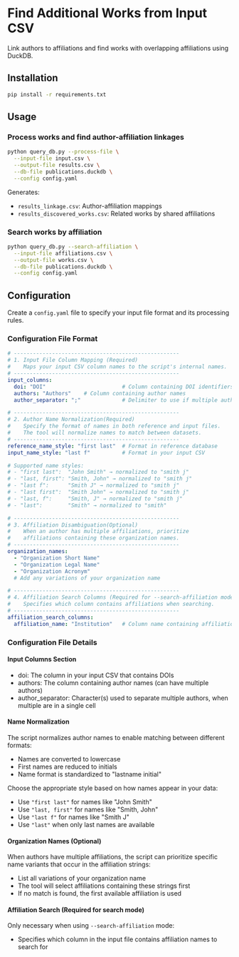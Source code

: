 # Find Additional Works from Input CSV

Link authors to affiliations and find works with overlapping affiliations using DuckDB.

## Installation

```bash
pip install -r requirements.txt
```

## Usage

### Process works and find author-affiliation linkages
```bash
python query_db.py --process-file \
  --input-file input.csv \
  --output-file results.csv \
  --db-file publications.duckdb \
  --config config.yaml
```

Generates:
- `results_linkage.csv`: Author-affiliation mappings
- `results_discovered_works.csv`: Related works by shared affiliations

### Search works by affiliation
```bash
python query_db.py --search-affiliation \
  --input-file affiliations.csv \
  --output-file works.csv \
  --db-file publications.duckdb \
  --config config.yaml
```


## Configuration

Create a `config.yaml` file to specify your input file format and its processing rules.

### Configuration File Format

```yaml
# ----------------------------------------------------
# 1. Input File Column Mapping (Required)
#    Maps your input CSV column names to the script's internal names.
# ----------------------------------------------------
input_columns:
  doi: "DOI"                        # Column containing DOI identifiers
  authors: "Authors"    # Column containing author names
  author_separator: ";"             # Delimiter to use if multiple authors are in one field

# ----------------------------------------------------
# 2. Author Name Normalization(Required)
#    Specify the format of names in both reference and input files.
#    The tool will normalize names to match between datasets.
# ----------------------------------------------------
reference_name_style: "first last"  # Format in reference database
input_name_style: "last f"          # Format in your input CSV

# Supported name styles:
# - "first last":  "John Smith" → normalized to "smith j"
# - "last, first": "Smith, John" → normalized to "smith j"  
# - "last f":      "Smith J" → normalized to "smith j"
# - "last first":  "Smith John" → normalized to "smith j"
# - "last, f":     "Smith, J" → normalized to "smith j"
# - "last":        "Smith" → normalized to "smith"

# ----------------------------------------------------
# 3. Affiliation Disambiguation(Optional)
#    When an author has multiple affiliations, prioritize
#    affiliations containing these organization names.
# ----------------------------------------------------
organization_names:
  - "Organization Short Name"
  - "Organization Legal Name"
  - "Organization Acronym"
  # Add any variations of your organization name

# ----------------------------------------------------
# 4. Affiliation Search Columns (Required for --search-affiliation mode)
#    Specifies which column contains affiliations when searching.
# ----------------------------------------------------
affiliation_search_columns:
  affiliation_name: "Institution"   # Column name containing affiliations to search
```

### Configuration File Details

#### Input Columns Section
- doi: The column in your input CSV that contains DOIs
- authors: The column containing author names (can have multiple authors)
- author_separator: Character(s) used to separate multiple authors, when multiple are in a single cell

#### Name Normalization
The script normalizes author names to enable matching between different formats:
- Names are converted to lowercase
- First names are reduced to initials
- Name format is standardized to "lastname initial"

Choose the appropriate style based on how names appear in your data:
- Use `"first last"` for names like "John Smith"
- Use `"last, first"` for names like "Smith, John"
- Use `"last f"` for names like "Smith J"
- Use `"last"` when only last names are available

#### Organization Names (Optional)
When authors have multiple affiliations, the script can prioritize specific name variants that occur in the affiliation strings:
- List all variations of your organization name
- The tool will select affiliations containing these strings first
- If no match is found, the first available affiliation is used

#### Affiliation Search (Required for search mode)
Only necessary when using `--search-affiliation` mode:
- Specifies which column in the input file contains affiliation names to search for
